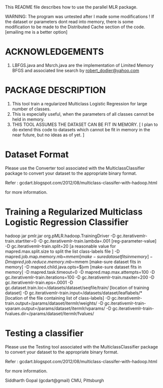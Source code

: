 This README file describes how to use the parallel MLR package.

WARNING: The program was untested after I made some modifications ! If the
dataset or parameters dont read into memory, there is some modification to be
made to the Distributed Cache section of the code.
[emailing me is a better option]

ACKNOWLEDGEMENTS
================

1. LBFGS.java and Msrch.java are the implementation
   of Limited Memory BFGS and associated line search by robert_dodier@yahoo.com	
   
PACKAGE DESCRIPTION
===================

1. This tool train a regularized Multiclass Logistic Regression for large number of classes.
2. This is especially useful, when the parameters of all classes cannot be held in memory.
3. THIS TOOL ASSUMES THE DATASET CAN BE FIT IN MEMORY.
    [ I plan to do extend this code to datasets which cannot be fit in memory
       in the near future, but no ideas as of yet. ]

Dataset Format
==============

Please use the Converter tool associated with the MulticlassClassifier package
to convert your dataset to the appropriate binary format.

Refer : gcdart.blogspot.com/2012/08/multiclass-classifer-with-hadoop.html

for more information.


Training a Regularized Multiclass Logistic Regression Classifier
================================================================


hadoop jar pmlr.jar org.pMLR.hadoop.TrainingDriver 
       -D gc.iterativemlr-train.startiter=0 
       -D gc.iterativemlr-train.lambda=.001 [reg-parameter-value]
       -D gc.iterativemlr-train.split=20 [a reasonable value for mapred.max.split.size to split the list class-labels file ]
       -D mapred.job.map.memory.mb=$mmem [make-sure dataset fits in memory]
       -D mapred.job.reduce.memory.mb=$mmem [make-sure dataset fits in memory]
       -D mapred.child.java.opts=$jvm [make-sure dataset fits in memory]
       -D mapred.task.timeout=0 
       -D mapred.map.max.attempts=100 
       -D gc.iterativemlr-train.iterations=100
       -D gc.iterativemlr-train.maxiter=200
       -D gc.iterativemlr-train.eps=.0001 
       -D gc.dataset.train.loc=/datasets/dataset/seqfile/train/ [location of training dataset]
       -D gc.iterativemlr-train.input=/datasets/dataset/leaflabels/* [location of the file containing list of class-labels]
       -D gc.iterativemlr-train.output=/params/dataset/itermlr/weights/
       -D gc.iterativemlr-train-vparam.output=/params/dataset/itermlr/vparams/
       -D gc.iterativemlr-train-fvalues.dir=/params/dataset/itermlr/fvalues/


Testing a classifier
=======================

Please use the Testing tool associated with the MulticlassClassifier package
to convert your dataset to the appropriate binary format.

Refer : gcdart.blogspot.com/2012/08/multiclass-classifer-with-hadoop.html

for more information.

Siddharth Gopal (gcdart@gmail)
CMU, Pittsburgh
